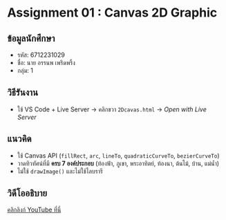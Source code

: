 # Assignment 01 : Canvas 2D Graphic

## ข้อมูลนักศึกษา
- รหัส: 6712231029
- ชื่อ: นาย อรรนพ เพริดพริ้ง
- กลุ่ม: 1

## วิธีรันงาน
- ใช้ VS Code + Live Server → คลิกขวา `2Dcavas.html` → *Open with Live Server*

## แนวคิด
- ใช้ Canvas API (`fillRect`, `arc`, `lineTo`, `quadraticCurveTo`, `bezierCurveTo`)  
- วาดทิวทัศน์ที่มี **ครบ 7 องค์ประกอบ** (ท้องฟ้า, ภูเขา, พระอาทิตย์, ท้องนา, ต้นไม้, บ้าน, แม่น้ำ)  
- ไม่ใช้ `drawImage()` และไม่ใช้ไลบรารี  

## วิดีโออธิบาย
[คลิกลิงก์ YouTube ที่นี่]((https://youtu.be/9lS11HOrKG0))  

